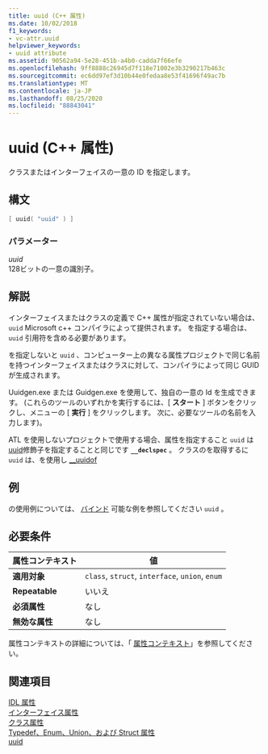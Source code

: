```yaml
---
title: uuid (C++ 属性)
ms.date: 10/02/2018
f1_keywords:
- vc-attr.uuid
helpviewer_keywords:
- uuid attribute
ms.assetid: 90562a94-5e28-451b-a4b0-cadda7f66efe
ms.openlocfilehash: 9ff8888c26945d7f118e71002e3b3290217b463c
ms.sourcegitcommit: ec6dd97ef3d10b44e0fedaa8e53f41696f49ac7b
ms.translationtype: MT
ms.contentlocale: ja-JP
ms.lasthandoff: 08/25/2020
ms.locfileid: "88843041"
---
```

# <a name="uuid-c-attributes"></a>uuid (C++ 属性)

クラスまたはインターフェイスの一意の ID を指定します。

## <a name="syntax"></a>構文

```cpp
[ uuid( "uuid" ) ]
```

### <a name="parameters"></a>パラメーター

*uuid*<br/>
128ビットの一意の識別子。

## <a name="remarks"></a>解説

インターフェイスまたはクラスの定義で C++ 属性が指定されていない場合は、 `uuid` Microsoft c++ コンパイラによって提供されます。 を指定する場合は、 `uuid` 引用符を含める必要があります。

を指定しないと `uuid` 、コンピューター上の異なる属性プロジェクトで同じ名前を持つインターフェイスまたはクラスに対して、コンパイラによって同じ GUID が生成されます。

Uuidgen.exe または Guidgen.exe を使用して、独自の一意の Id を生成できます。 (これらのツールのいずれかを実行するには、[ **スタート** ] ボタンをクリックし、メニューの [ **実行** ] をクリックします。 次に、必要なツールの名前を入力します)。

ATL を使用しないプロジェクトで使用する場合、属性を指定すること `uuid` は [uuid](../../cpp/uuid-cpp.md)修飾子を指定することと同じです **`__declspec`** 。 クラスのを取得するに `uuid` は、を使用し [__uuidof](../../cpp/uuidof-operator.md)

## <a name="example"></a>例

の使用例については、 [バインド](bindable.md) 可能な例を参照してください `uuid` 。

## <a name="requirements"></a>必要条件

| 属性コンテキスト | 値 |
|-|-|
|**適用対象**|`class`, `struct`, `interface`, `union`, `enum`|
|**Repeatable**|いいえ|
|**必須属性**|なし|
|**無効な属性**|なし|

属性コンテキストの詳細については、「 [属性コンテキスト](cpp-attributes-com-net.md#contexts)」を参照してください。

## <a name="see-also"></a>関連項目

[IDL 属性](idl-attributes.md)<br/>
[インターフェイス属性](interface-attributes.md)<br/>
[クラス属性](class-attributes.md)<br/>
[Typedef、Enum、Union、および Struct 属性](typedef-enum-union-and-struct-attributes.md)<br/>
[uuid](/windows/win32/Midl/uuid)
